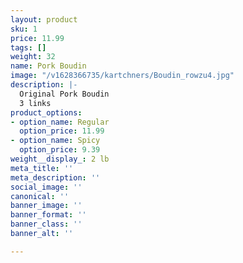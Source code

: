 ```yaml
---
layout: product
sku: 1
price: 11.99
tags: []
weight: 32
name: Pork Boudin
image: "/v1628366735/kartchners/Boudin_rowzu4.jpg"
description: |-
  Original Pork Boudin
  3 links
product_options:
- option_name: Regular
  option_price: 11.99
- option_name: Spicy
  option_price: 9.39
weight__display_: 2 lb
meta_title: ''
meta_description: ''
social_image: ''
canonical: ''
banner_image: ''
banner_format: ''
banner_class: ''
banner_alt: ''

---
```

